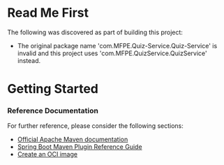 # Read Me First
The following was discovered as part of building this project:

* The original package name 'com.MFPE.Quiz-Service.Quiz-Service' is invalid and this project uses 'com.MFPE.QuizService.QuizService' instead.

# Getting Started

### Reference Documentation
For further reference, please consider the following sections:

* [Official Apache Maven documentation](https://maven.apache.org/guides/index.html)
* [Spring Boot Maven Plugin Reference Guide](https://docs.spring.io/spring-boot/docs/2.7.0/maven-plugin/reference/html/)
* [Create an OCI image](https://docs.spring.io/spring-boot/docs/2.7.0/maven-plugin/reference/html/#build-image)

